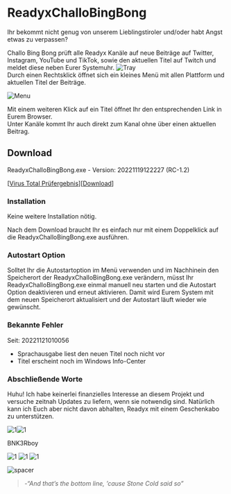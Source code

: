 # ReadyxChalloBingBong

Ihr bekommt nicht genug von unserem Lieblingstiroler und/oder habt Angst etwas zu verpassen?


Challo Bing Bong prüft alle Readyx Kanäle auf neue Beiträge auf Twitter, Instagram, YouTube und TikTok, sowie den aktuellen Titel auf Twitch und meldet diese neben Eurer Systemuhr. ![Tray](https://user-images.githubusercontent.com/17516608/202866230-92366e19-7f94-40fe-accb-19784f4cc94b.png)  
Durch einen Rechtsklick öffnet sich ein kleines Menü mit allen Plattform und aktuellen Titel der Beiträge.  
  
![Menu](https://user-images.githubusercontent.com/17516608/202866333-2767a21e-003d-44eb-9bd0-449844c58ab3.png)  
  
Mit einem weiteren Klick auf ein Titel öffnet Ihr den entsprechenden Link in Eurem Browser.  
Unter Kanäle kommt Ihr auch direkt zum Kanal ohne über einen aktuellen Beitrag.  


## Download
ReadyxChalloBingBong.exe - Version: 20221119122227 (RC-1.2)

[[Virus Total Prüfergebnis](https://www.virustotal.com/gui/url/2f8660f49b11201aeb0e3bb22d7048b18e3fb1b67b9e8e2aae1a4c229c3085cf?nocache=1)][[Download](https://github.com/BNK3R-Boy/ReadyxChalloBingBong/raw/main/ReadyxChalloBingBong.exe)]





### Installation
Keine weitere Installation nötig.

Nach dem Download braucht Ihr es einfach nur mit einem Doppelklick auf die ReadyxChalloBingBong.exe ausführen.





### Autostart Option
Solltet Ihr die Autostartoption im Menü verwenden und im Nachhinein den Speicherort der ReadyxChalloBingBong.exe verändern, müsst Ihr ReadyxChalloBingBong.exe einmal manuell neu starten und die Autostart Option deaktivieren und erneut aktivieren. Damit wird Eurem System mit dem neuen Speicherort aktualisiert und der Autostart läuft wieder wie gewünscht.






### Bekannte Fehler  
Seit: 20221121010056  
- Sprachausgabe liest den neuen Titel noch nicht vor  
- Titel erscheint noch im Windows Info-Center  





### Abschließende Worte
Huhu! Ich habe keinerlei finanzielles Interesse an diesem Projekt und versuche zeitnah Updates zu liefern, wenn sie notwendig sind.
Natürlich kann ich Euch aber nicht davon abhalten, Readyx mit einem Geschenkabo zu unterstützen.


![1](https://user-images.githubusercontent.com/17516608/202868410-67296f61-9936-454f-913a-fcefd0a92b33.png)![1](https://user-images.githubusercontent.com/17516608/202868431-b2ffc3e0-7ca6-40c7-962a-d288b73a5f51.png)


BNK3Rboy


![1](https://user-images.githubusercontent.com/17516608/202868225-ae6a42fb-6cbb-4050-975b-436de6feab6c.png)
![1](https://user-images.githubusercontent.com/17516608/202868225-ae6a42fb-6cbb-4050-975b-436de6feab6c.png)
![1](https://user-images.githubusercontent.com/17516608/202868225-ae6a42fb-6cbb-4050-975b-436de6feab6c.png)


![spacer](https://user-images.githubusercontent.com/17516608/202869789-7e0246a7-529f-41f1-ac06-fc887971ebd6.png)


>_-“And that’s the bottom line, ’cause Stone Cold said so”_
